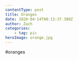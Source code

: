 ```yaml
---
contentType: post
title: Oranges
date: 2020-04-14T00:13:37.380Z
author: Zach
categories: 
	- tag: pic
heroImage: orange.jpg
---
```

#oranges
